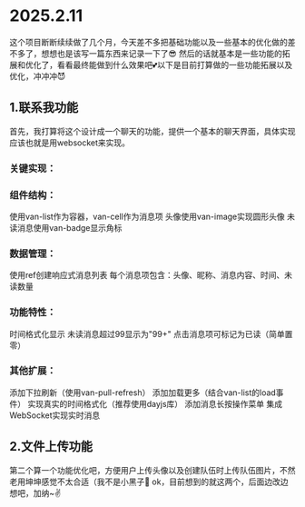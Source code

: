 # 2025.2.11
这个项目断断续续做了几个月，今天差不多把基础功能以及一些基本的优化做的差不多了，想想也是该写一篇东西来记录一下了😎
然后的话就基本是一些功能的拓展和优化了，看看最终能做到什么效果吧💕以下是目前打算做的一些功能拓展以及优化，冲冲冲😈

## 1.联系我功能
首先，我打算将这个设计成一个聊天的功能，提供一个基本的聊天界面，具体实现应该也就是用websocket来实现。
### 关键实现：
### 组件结构：
使用van-list作为容器，van-cell作为消息项
头像使用van-image实现圆形头像
未读消息使用van-badge显示角标
### 数据管理：
使用ref创建响应式消息列表
每个消息项包含：头像、昵称、消息内容、时间、未读数量
### 功能特性：
时间格式化显示
未读消息超过99显示为"99+"
点击消息项可标记为已读（简单置零）
### 其他扩展：
添加下拉刷新（使用van-pull-refresh）
添加加载更多（结合van-list的load事件）
实现真实的时间格式化（推荐使用dayjs库）
添加消息长按操作菜单
集成WebSocket实现实时消息

## 2.文件上传功能
第二个算一个功能优化吧，方便用户上传头像以及创建队伍时上传队伍图片，不然老用坤坤感觉不太合适（我不是小黑子🤣
ok，目前想到的就这两个，后面边改边想吧，加纳~✌️


